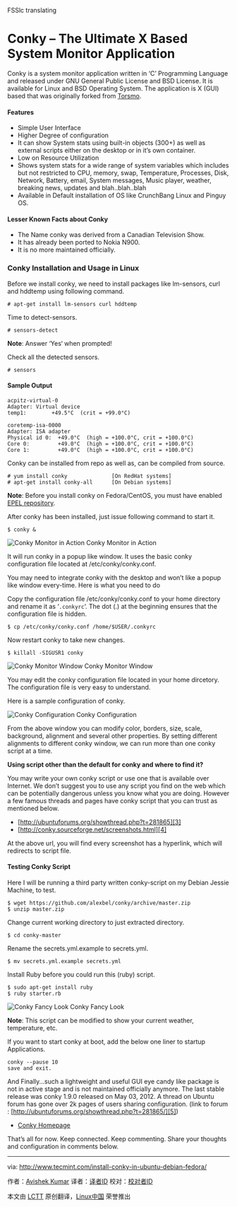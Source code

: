 FSSlc translating 

Conky – The Ultimate X Based System Monitor Application
================================================================================
Conky is a system monitor application written in ‘C’ Programming Language and released under GNU General Public License and BSD License. It is available for Linux and BSD Operating System. The application is X (GUI) based that was originally forked from [Torsmo][1].

#### Features ####

- Simple User Interface
- Higher Degree of configuration
- It can show System stats using built-in objects (300+) as well as external scripts either on the desktop or in it’s own container.
- Low on Resource Utilization
- Shows system stats for a wide range of system variables which includes but not restricted to CPU, memory, swap, Temperature, Processes, Disk, Network, Battery, email, System messages, Music player, weather, breaking news, updates and blah..blah..blah
- Available in Default installation of OS like CrunchBang Linux and Pinguy OS.

#### Lesser Known Facts about Conky ####

- The Name conky was derived from a Canadian Television Show.
- It has already been ported to Nokia N900.
- It is no more maintained officially.

### Conky Installation and Usage in Linux ###

Before we install conky, we need to install packages like lm-sensors, curl and hddtemp using following command.

    # apt-get install lm-sensors curl hddtemp

Time to detect-sensors.

    # sensors-detect

**Note**: Answer ‘Yes‘ when prompted!

Check all the detected sensors.

    # sensors

#### Sample Output ####

    acpitz-virtual-0
    Adapter: Virtual device
    temp1:        +49.5°C  (crit = +99.0°C)
    
    coretemp-isa-0000
    Adapter: ISA adapter
    Physical id 0:  +49.0°C  (high = +100.0°C, crit = +100.0°C)
    Core 0:         +49.0°C  (high = +100.0°C, crit = +100.0°C)
    Core 1:         +49.0°C  (high = +100.0°C, crit = +100.0°C)

Conky can be installed from repo as well as, can be compiled from source.

    # yum install conky              [On RedHat systems]
    # apt-get install conky-all      [On Debian systems]

**Note**: Before you install conky on Fedora/CentOS, you must have enabled [EPEL repository][2].

After conky has been installed, just issue following command to start it.

    $ conky &

![Conky Monitor in Action](http://www.tecmint.com/wp-content/uploads/2015/03/Start-Conkey.jpeg)
Conky Monitor in Action

It will run conky in a popup like window. It uses the basic conky configuration file located at /etc/conky/conky.conf.

You may need to integrate conky with the desktop and won’t like a popup like window every-time. Here is what you need to do

Copy the configuration file /etc/conky/conky.conf to your home directory and rename it as ‘`.conkyrc`‘. The dot (.) at the beginning ensures that the configuration file is hidden.

    $ cp /etc/conky/conky.conf /home/$USER/.conkyrc

Now restart conky to take new changes.

    $ killall -SIGUSR1 conky

![Conky Monitor Window](http://www.tecmint.com/wp-content/uploads/2015/03/Restart-Conky.jpeg)
Conky Monitor Window

You may edit the conky configuration file located in your home dircetory. The configuration file is very easy to understand.

Here is a sample configuration of conky.

![Conky Configuration](http://www.tecmint.com/wp-content/uploads/2015/03/Conky-Configuration.jpeg)
Conky Configuration

From the above window you can modify color, borders, size, scale, background, alignment and several other properties. By setting different alignments to different conky window, we can run more than one conky script at a time.

**Using script other than the default for conky and where to find it?**

You may write your own conky script or use one that is available over Internet. We don’t suggest you to use any script you find on the web which can be potentially dangerous unless you know what you are doing. However a few famous threads and pages have conky script that you can trust as mentioned below.

- [http://ubuntuforums.org/showthread.php?t=281865][3]
- [http://conky.sourceforge.net/screenshots.html][4]

At the above url, you will find every screenshot has a hyperlink, which will redirects to script file.

#### Testing Conky Script ####

Here I will be running a third party written conky-script on my Debian Jessie Machine, to test.

    $ wget https://github.com/alexbel/conky/archive/master.zip
    $ unzip master.zip 

Change current working directory to just extracted directory.

    $ cd conky-master

Rename the secrets.yml.example to secrets.yml.

    $ mv secrets.yml.example secrets.yml

Install Ruby before you could run this (ruby) script.

    $ sudo apt-get install ruby
    $ ruby starter.rb 

![Conky Fancy Look](http://www.tecmint.com/wp-content/uploads/2015/03/Conky-Fancy-Look.jpeg)
Conky Fancy Look

**Note**: This script can be modified to show your current weather, temperature, etc.

If you want to start conky at boot, add the below one liner to startup Applications.

    conky --pause 10 
    save and exit.

And Finally…such a lightweight and useful GUI eye candy like package is not in active stage and is not maintained officially anymore. The last stable release was conky 1.9.0 released on May 03, 2012. A thread on Ubuntu forum has gone over 2k pages of users sharing configuration. (link to forum : [http://ubuntuforums.org/showthread.php?t=281865/][5])

- [Conky Homepage][6]

That’s all for now. Keep connected. Keep commenting. Share your thoughts and configuration in comments below.

--------------------------------------------------------------------------------

via: http://www.tecmint.com/install-conky-in-ubuntu-debian-fedora/

作者：[Avishek Kumar][a]
译者：[译者ID](https://github.com/译者ID)
校对：[校对者ID](https://github.com/校对者ID)

本文由 [LCTT](https://github.com/LCTT/TranslateProject) 原创翻译，[Linux中国](http://linux.cn/) 荣誉推出

[a]:http://www.tecmint.com/author/avishek/
[1]:http://torsmo.sourceforge.net/
[2]:http://www.tecmint.com/how-to-enable-epel-repository-for-rhel-centos-6-5/
[3]:http://ubuntuforums.org/showthread.php?t=281865
[4]:http://conky.sourceforge.net/screenshots.html
[5]:http://ubuntuforums.org/showthread.php?t=281865/
[6]:http://conky.sourceforge.net/
